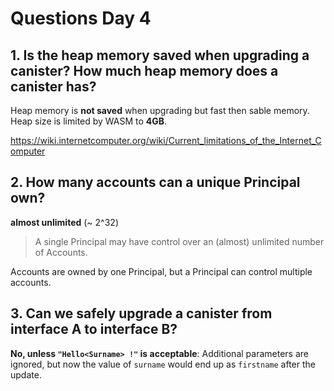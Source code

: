 # Questions Day 4

## 1. Is the heap memory saved when upgrading a canister? How much heap memory does a canister has?

Heap memory is **not saved** when upgrading but fast then sable memory.
Heap size is limited by WASM to **4GB**.

<https://wiki.internetcomputer.org/wiki/Current_limitations_of_the_Internet_Computer>

## 2. How many accounts can a unique Principal own?

**almost unlimited** (~ 2^32)
> A single Principal may have control over an (almost) unlimited number of Accounts.

Accounts are owned by one Principal, but a Principal can control multiple accounts.

## 3. Can we safely upgrade a canister from interface A to interface B?

**No, unless `"Hello<Surname> !"` is acceptable**:
Additional parameters are ignored, but now the value of `surname` would end up as `firstname` after the update.
